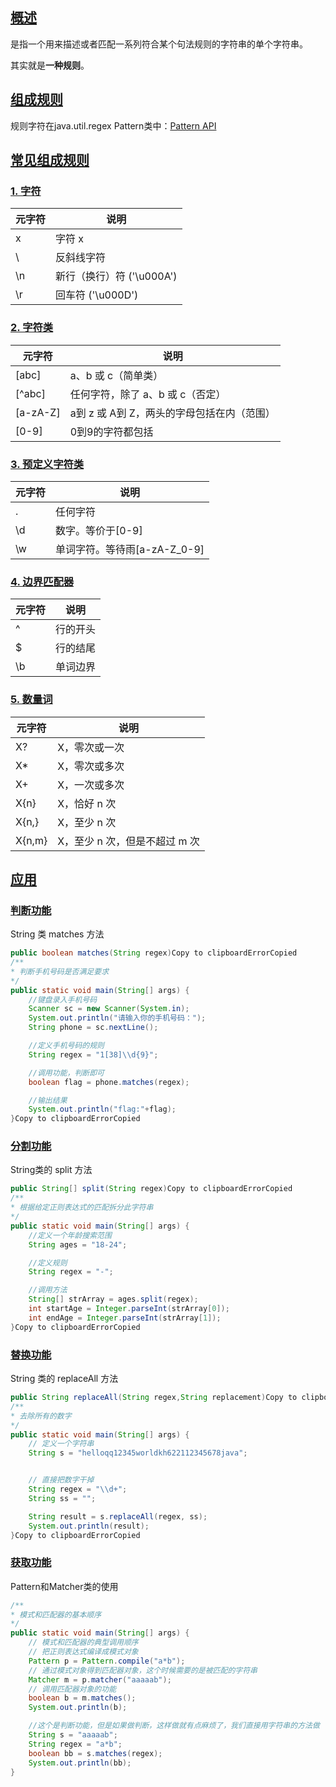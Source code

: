 ## [概述](https://duhouan.github.io/Java/#/JavaBasics/正则表达式?id=概述)

是指一个用来描述或者匹配一系列符合某个句法规则的字符串的单个字符串。

其实就是**一种规则**。

## [组成规则](https://duhouan.github.io/Java/#/JavaBasics/正则表达式?id=组成规则)

规则字符在java.util.regex Pattern类中：[Pattern API](https://docs.oracle.com/javase/7/docs/api/java/util/regex/Pattern.html)

## [常见组成规则](https://duhouan.github.io/Java/#/JavaBasics/正则表达式?id=常见组成规则)

### [1. 字符](https://duhouan.github.io/Java/#/JavaBasics/正则表达式?id=_1-字符)

| 元字符 | 说明                      |
| ------ | ------------------------- |
| x      | 字符 x                    |
| \      | 反斜线字符                |
| \n     | 新行（换行）符 ('\u000A') |
| \r     | 回车符 ('\u000D')         |

### [2. 字符类](https://duhouan.github.io/Java/#/JavaBasics/正则表达式?id=_2-字符类)

| 元字符   | 说明                                       |
| -------- | ------------------------------------------ |
| [abc]    | a、b 或 c（简单类）                        |
| [^abc]   | 任何字符，除了 a、b 或 c（否定）           |
| [a-zA-Z] | a到 z 或 A到 Z，两头的字母包括在内（范围） |
| [0-9]    | 0到9的字符都包括                           |

### [3. 预定义字符类](https://duhouan.github.io/Java/#/JavaBasics/正则表达式?id=_3-预定义字符类)

| 元字符 | 说明                         |
| ------ | ---------------------------- |
| .      | 任何字符                     |
| \d     | 数字。等价于[0-9]            |
| \w     | 单词字符。等待雨[a-zA-Z_0-9] |

### [4. 边界匹配器](https://duhouan.github.io/Java/#/JavaBasics/正则表达式?id=_4-边界匹配器)

| 元字符 | 说明     |
| ------ | -------- |
| ^      | 行的开头 |
| $      | 行的结尾 |
| \b     | 单词边界 |

### [5. 数量词](https://duhouan.github.io/Java/#/JavaBasics/正则表达式?id=_5-数量词)

| 元字符 | 说明                          |
| ------ | ----------------------------- |
| X?     | X，零次或一次                 |
| X*     | X，零次或多次                 |
| X+     | X，一次或多次                 |
| X{n}   | X，恰好 n 次                  |
| X{n,}  | X，至少 n 次                  |
| X{n,m} | X，至少 n 次，但是不超过 m 次 |

## [应用](https://duhouan.github.io/Java/#/JavaBasics/正则表达式?id=应用)

### [判断功能](https://duhouan.github.io/Java/#/JavaBasics/正则表达式?id=判断功能)

String 类 matches 方法

```java
public boolean matches(String regex)Copy to clipboardErrorCopied
/**
* 判断手机号码是否满足要求
*/
public static void main(String[] args) {
    //键盘录入手机号码
    Scanner sc = new Scanner(System.in);
    System.out.println("请输入你的手机号码：");
    String phone = sc.nextLine();

    //定义手机号码的规则
    String regex = "1[38]\\d{9}";

    //调用功能，判断即可
    boolean flag = phone.matches(regex);

    //输出结果
    System.out.println("flag:"+flag);
}Copy to clipboardErrorCopied
```

### [分割功能](https://duhouan.github.io/Java/#/JavaBasics/正则表达式?id=分割功能)

String类的 split 方法

```java
public String[] split(String regex)Copy to clipboardErrorCopied
/**
* 根据给定正则表达式的匹配拆分此字符串
*/
public static void main(String[] args) {
    //定义一个年龄搜索范围
    String ages = "18-24";

    //定义规则
    String regex = "-";

    //调用方法
    String[] strArray = ages.split(regex);
    int startAge = Integer.parseInt(strArray[0]);
    int endAge = Integer.parseInt(strArray[1]);
}Copy to clipboardErrorCopied
```

### [替换功能](https://duhouan.github.io/Java/#/JavaBasics/正则表达式?id=替换功能)

String 类的 replaceAll 方法

```java
public String replaceAll(String regex,String replacement)Copy to clipboardErrorCopied
/**
* 去除所有的数字
*/
public static void main(String[] args) {
    // 定义一个字符串
    String s = "helloqq12345worldkh622112345678java";


    // 直接把数字干掉
    String regex = "\\d+";
    String ss = "";

    String result = s.replaceAll(regex, ss);
    System.out.println(result);
}Copy to clipboardErrorCopied
```

### [获取功能](https://duhouan.github.io/Java/#/JavaBasics/正则表达式?id=获取功能)

Pattern和Matcher类的使用

```java
/**
* 模式和匹配器的基本顺序
*/
public static void main(String[] args) {
    // 模式和匹配器的典型调用顺序
    // 把正则表达式编译成模式对象
    Pattern p = Pattern.compile("a*b");
    // 通过模式对象得到匹配器对象，这个时候需要的是被匹配的字符串
    Matcher m = p.matcher("aaaaab");
    // 调用匹配器对象的功能
    boolean b = m.matches();
    System.out.println(b);

    //这个是判断功能，但是如果做判断，这样做就有点麻烦了，我们直接用字符串的方法做
    String s = "aaaaab";
    String regex = "a*b";
    boolean bb = s.matches(regex);
    System.out.println(bb);
}
```